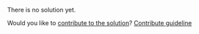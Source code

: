 
There is no solution yet.

Would you like to [contribute to the solution](https://github.com/BFEdev/BFE.dev-solutions/blob/main/react-quiz/useref_en.md)? [Contribute guideline](https://github.com/BFEdev/BFE.dev-solutions#how-to-contribute)
